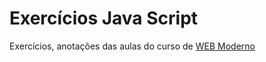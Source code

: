 # Exercícios Java Script
 
 Exercícios, anotações das aulas do curso de [WEB Moderno](https://www.udemy.com/course/curso-web/)
 
